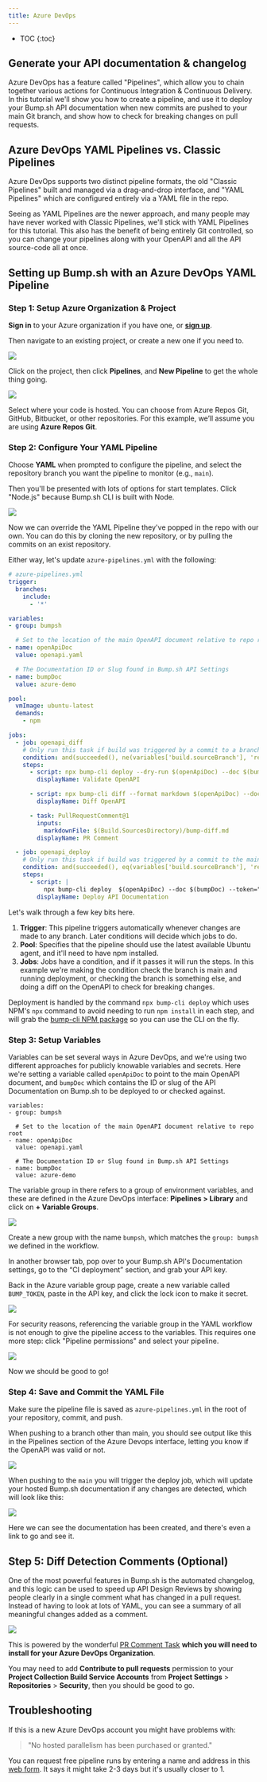 ```yaml
---
title: Azure DevOps
---
```


- TOC
{:toc}

## Generate your API documentation & changelog

Azure DevOps has a feature called "Pipelines", which allow you to chain together various actions for Continuous Integration & Continuous Delivery. In this tutorial we'll show you how to create a pipeline, and use it to deploy your Bump.sh API documentation when new commits are pushed to your main Git branch, and show how to check for breaking changes on pull requests. 

## Azure DevOps YAML Pipelines vs. Classic Pipelines

Azure DevOps supports two distinct pipeline formats, the old "Classic Pipelines" built and managed via a drag-and-drop interface, and "YAML Pipelines" which are configured entirely via a YAML file in the repo.

Seeing as YAML Pipelines are the newer approach, and many people may have never worked with Classic Pipelines, we'll stick with YAML Pipelines for this tutorial. This also has the benefit of being entirely Git controlled, so you can change your pipelines along with your OpenAPI and all the API source-code all at once.

## Setting up Bump.sh with an Azure DevOps YAML Pipeline

### Step 1: Setup Azure Organization & Project

**Sign in** to your Azure organization if you have one, or **[sign up](https://azure.microsoft.com/en-us/free)**.

Then navigate to an existing project, or create a new one if you need to.

![](/images/guides/azure-devops/organization-and-project.png)

Click on the project, then click **Pipelines**, and **New Pipeline** to get the whole thing going.

![](/images/guides/azure-devops/new-project-pipeline.png)

Select where your code is hosted. You can choose from Azure Repos Git, GitHub, Bitbucket, or other repositories. For this example, we’ll assume you are using **Azure Repos Git**.

### Step 2: Configure Your YAML Pipeline

Choose **YAML** when prompted to configure the pipeline, and select the repository branch you want the pipeline to monitor (e.g., `main`).

Then you'll be presented with lots of options for start templates. Click "Node.js" because Bump.sh CLI is built with Node.

![](/images/guides/azure-devops/pipeline-templates.png)

Now we can override the YAML Pipeline they've popped in the repo with our own. You can do this by cloning the new repository, or by pulling the commits on an exist repository.

Either way, let's update `azure-pipelines.yml` with the following:


```yaml
# azure-pipelines.yml
trigger:
  branches:
    include:
      - '*'

variables: 
- group: bumpsh

  # Set to the location of the main OpenAPI document relative to repo root
- name: openApiDoc
  value: openapi.yaml

  # The Documentation ID or Slug found in Bump.sh API Settings
- name: bumpDoc
  value: azure-demo

pool:
  vmImage: ubuntu-latest
  demands: 
    - npm

jobs:
  - job: openapi_diff
    # Only run this task if build was triggered by a commit to a branch other than main
    condition: and(succeeded(), ne(variables['build.sourceBranch'], 'refs/heads/main'))
    steps:
      - script: npx bump-cli deploy --dry-run $(openApiDoc) --doc $(bumpDoc) --token="$BUMP_TOKEN"
        displayName: Validate OpenAPI

      - script: npx bump-cli diff --format markdown $(openApiDoc) --doc $(bumpDoc) --token="$BUMP_TOKEN" > bump-diff.md
        displayName: Diff OpenAPI

      - task: PullRequestComment@1
        inputs:
          markdownFile: $(Build.SourcesDirectory)/bump-diff.md
        displayName: PR Comment

  - job: openapi_deploy
    # Only run this task if build was triggered by a commit to the main branch
    condition: and(succeeded(), eq(variables['build.sourceBranch'], 'refs/heads/main'))
    steps:
      - script: |
          npx bump-cli deploy  $(openApiDoc) --doc $(bumpDoc) --token="$BUMP_TOKEN"
        displayName: Deploy API Documentation
```

Let's walk through a few key bits here. 

1. **Trigger**: This pipeline triggers automatically whenever changes are made to any branch. Later conditions will decide which jobs to do.
2. **Pool**: Specifies that the pipeline should use the latest available Ubuntu agent, and it'll need to have npm installed.
3. **Jobs**: Jobs have a condition, and if it passes it will run the steps. In this example we're making the condition check the branch is main and running deployment, or checking the branch is something else, and doing a diff on the OpenAPI to check for breaking changes.

Deployment is handled by the command `npx bump-cli deploy` which uses NPM's `npx` command to avoid needing to run `npm install` in each step, and will grab the [bump-cli NPM package](https://www.npmjs.com/package/bump-cli) so you can use the CLI on the fly. 

 
### Step 3: Setup Variables

Variables can be set several ways in Azure DevOps, and we're using two different approaches for publicly knowable variables and secrets. Here we're setting a variable called `openApiDoc` to point to the main OpenAPI document, and `bumpDoc` which contains the ID or slug of the API Documentation on Bump.sh to be deployed to or checked against.

```
variables: 
- group: bumpsh

  # Set to the location of the main OpenAPI document relative to repo root
- name: openApiDoc
  value: openapi.yaml

  # The Documentation ID or Slug found in Bump.sh API Settings
- name: bumpDoc
  value: azure-demo
```

The variable group in there refers to a group of environment variables, and these are defined in the Azure DevOps interface: **Pipelines > Library** and click on **\+ Variable Groups**. 

![](/images/guides/azure-devops/add-variable-group.png)

Create a new group with the name `bumpsh`, which matches the `group: bumpsh` we defined in the workflow.
 
In another browser tab, pop over to your Bump.sh API's Documentation settings, go to the “CI deployment” section, and grab your API key.

Back in the Azure variable group page, create a new variable called `BUMP_TOKEN`, paste in the API key, and click the lock icon to make it secret.

![](/images/guides/azure-devops/bump-variable-group.png)

For security reasons, referencing the variable group in the YAML workflow is not enough to give the pipeline access to the variables. This requires one more step: click "Pipeline permissions" and select your pipeline.

![](/images/guides/azure-devops/pipeline-permissions-variable-group.png)

Now we should be good to go! 

### Step 4: Save and Commit the YAML File

Make sure the pipeline file is saved as `azure-pipelines.yml` in the root of your repository, commit, and push.

When pushing to a branch other than main, you should see output like this in the Pipelines section of the Azure Devops interface, letting you know if the OpenAPI was valid or not. 

![](/images/guides/azure-devops/doc-validation.png)

When pushing to the `main` you will trigger the deploy job, which will update your hosted Bump.sh documentation if any changes are detected, which will look like this:

![](/images/guides/azure-devops/doc-deploy-first.png)

Here we can see the documentation has been created, and there's even a link to go and see it.

## Step 5: Diff Detection Comments (Optional)

One of the most powerful features in Bump.sh is the automated changelog, and this logic can be used to speed up API Design Reviews by showing people clearly in a single comment what has changed in a pull request. Instead of having to look at lots of YAML, you can see a summary of all meaningful changes added as a comment.

![](/images/guides/azure-devops/diff-comment.png)

This is powered by the wonderful [PR Comment Task](https://marketplace.visualstudio.com/items?itemName=TommiLaukkanen.pr-comment-extension) **which you will need to install for your Azure DevOps Organization**.

You may need to add **Contribute to pull requests** permission to your **Project Collection Build Service Accounts** from **Project Settings** > **Repositories** > **Security**, then you should be good to go.

## Troubleshooting 

If this is a new Azure DevOps account you might have problems with: 

> "No hosted parallelism has been purchased or granted."

You can request free pipeline runs by entering a name and address in this [web form](https://aka.ms/azpipelines-parallelism-request). It says it might take 2-3 days but it's usually closer to 1.

